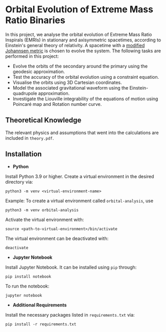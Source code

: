 # Orbital Evolution of Extreme Mass Ratio Binaries

In this project, we analyse the orbital evolution of Extreme Mass Ratio Inspirals (EMRIs) in stationary and axisymmetric spacetimes, according to Einstein's general theory of relativity. A spacetime with a [modified Johannsen metric](https://journals.aps.org/prd/abstract/10.1103/PhysRevD.102.064041) is chosen to evolve the system. The following tasks are performed in this project:

* Evolve the orbits of the secondary around the primary using the geodesic approximation.
* Test the accuracy of the orbital evolution using a constraint equation.
* Visualise the orbits using 3D Cartesian coordinates.
* Model the associated gravitational waveform using the Einstein-quadrupole approximation.
* Investigate the Liouville integrability of the equations of motion using Poincaré map and Rotation number curve.


## Theoretical Knowledge

The relevant physics and assumptions that went into the calculations are included in `theory.pdf`.

## Installation

* **Python**

Install Python 3.9 or higher. Create a virtual environment in the desired directory via:

```
python3 -m venv <virtual-environment-name>
```

Example: To create a virtual environment called `orbital-analysis`, use

```
python3 -m venv orbital-analysis
```

Activate the virtual environment with:
```
source <path-to-virtual-environment>/bin/activate
```

The virtual environment can be deactivated with:
```
deactivate
```

* **Jupyter Notebook**

Install Jupyter Notebook. It can be installed using `pip` through:
```
pip install notebook
```
To run the notebook:
```
jupyter notebook
```
* **Additional Requirements**

Install the necessary packages listed in `requirements.txt` via:
```
pip install -r requirements.txt
```
